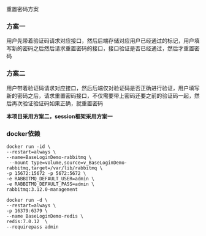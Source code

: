 重置密码方案

### 方案一

用户先带着验证码请求对应接口，然后后端存储对应用户已经通过的标记，用户填写新的密码之后然后请求重置密码的接口，接口验证是否已经通过，然后才重置密码

### 方案二

用户带着验证码请求对应接口，然后后端仅对验证码是否正确进行验证，用户填写新的密码之后，请求重置密码接口，不仅需要带上密码还要之前的验证码一起，然后再次验证验证码如果正确，就重置密码

**本项目采用方案二，session框架采用方案一**

### docker依赖

```shell
docker run -id \
--restart=always \
--name=BaseLoginDemo-rabbitmq \
 --mount type=volume,source=v_BaseLoginDemo-rabbitmq,target=/var/lib/rabbitmq \
-p 15672:15672 -p 5672:5672 \
-e RABBITMQ_DEFAULT_USER=admin \
-e RABBITMQ_DEFAULT_PASS=admin \
rabbitmq:3.12.0-management
```

```shell
docker run -d \
--restart=always \
-p 16379:6379 \
--name BaseLoginDemo-redis \
redis:7.0.12  \
--requirepass admin
```